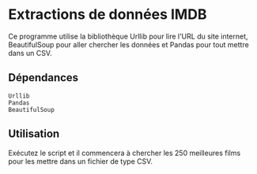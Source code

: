 # Extractions de données IMDB
Ce programme utilise la bibliothèque Urllib pour lire l'URL du site internet, BeautifulSoup pour aller chercher les données et Pandas pour tout mettre dans un CSV.

## Dépendances
    Urllib
    Pandas
    BeautifulSoup

## Utilisation
Exécutez le script et il commencera à chercher les 250 meilleures films pour les mettre dans un fichier de type CSV.
